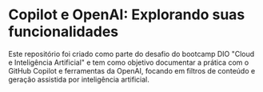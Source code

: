 # Copilot e OpenAI: Explorando suas funcionalidades

Este repositório foi criado como parte do desafio do bootcamp DIO "Cloud e Inteligência Artificial" e tem como objetivo documentar a prática com o GitHub Copilot e ferramentas da OpenAI, focando em filtros de conteúdo e geração assistida por inteligência artificial.
